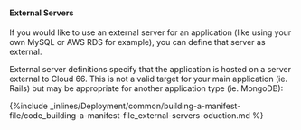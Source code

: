 <!-- post: -->


#### External Servers

If you would like to use an external server for an application (like using your own MySQL or AWS RDS for example), you can define that server as external.

External server definitions specify that the application is hosted on a server external to Cloud 66. This is not a valid target for your main application (ie. Rails) but may be appropriate for another application type (ie. MongoDB):



{%include _inlines/Deployment/common/building-a-manifest-file/code_building-a-manifest-file_external-servers-oduction.md %}







